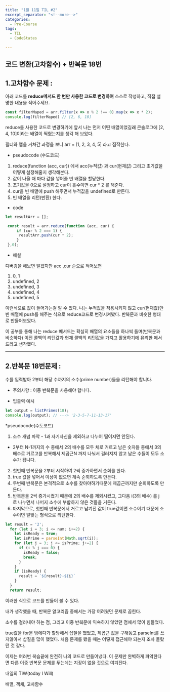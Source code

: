 ```yaml
---
title: "1월 11일 TIL #2"
excerpt_separator: "<!--more-->"
categories:
  - Pre-Course
tags:
  - TIL
  - CodeStates

---
```


## 코드 변환(고차함수) + 반복문 18번

1.고차함수 문제 :
------

아래 코드를 **reduce메서드 한 번만 사용한 코드로 변경하여** 스스로 작성하고, 직접 설명한 내용을 적어주세요.

```javascript
const filterMaped = arr.filter(x => x % 2 !== 0).map(x => x * 2);
console.log(filterMaped) // [2, 6, 10]
```

reduce를 사용한 코드로 변경하기에 앞서 나는 먼저 어떤 배열이었길래 콘솔로그에 [2, 4, 10]이라는 배열이 찍혔는지를 생각 해 보았다.

필터와 맵을 거쳐간 과정을 보니 arr = [1, 2, 3, 4, 5] 라고 짐작한다.


* pseudocode (수도코드)
1. reduce(function (acc, cur)) 에서 acc(누적값) 과 cur(현재값) 그리고 초기값을 어떻게 설정해줄지 생각해본다.
2. 값이 나올 때 마다 값을 넣어줄 빈 배열을 할당한다.
3. 초기값을 0으로 설정하고 cur이 홀수이면 cur * 2 를 해준다.
4. cur을 빈 배열에 push 해주면서 누적값을 undefined로 만든다.
5. 빈 배열을 리턴(반환) 한다.


* code


```javascript
let resultArr = [];

 const result = arr.reduce(function (acc, cur) {  
     if (cur % 2 === 1) {
      resultArr.push(cur * 2);
     }     
 },0);
```

* 해설

디버깅을 해보면 알겠지만 acc ,cur 순으로 적어보면

1. 0, 1
2. undefined, 2
3. undefined, 3
4. undefined, 4
5. undefined, 5

이런식으로 값이 들어가는걸 알 수 있다. 나는 누적값을 적용시키지 않고 cur(현재값)만 빈 배열에 push를 해주는 식으로 reduce코드로 변경시켜봤다. 반복문과 비슷한 형태로 만들어보았다.

이 공부를 통해 나는 reduce 메서드는 확실히 배열의 요소들을 하나씩 돌며(반복문과 비슷하다) 이전 콜백의 리턴값과 현재 콜백의 리턴값을 가지고 활용하기에 유리한 메서드라고 생각했다.


***

2.반복문 18번문제 :
------

수를 입력받아 2부터 해당 수까지의 소수(prime number)들을 리턴해야 합니다.

* 주의사항 : 이중 반복문을 사용해야 합니다.

* 입출력 예시

```javascript
let output = listPrimes(18);
console.log(output); // ---> '2-3-5-7-11-13-17'
```

*pseudocode(수도코드)
1. 소수 개념 파악 - 1과 자기자신을 제외하고 나누어 떨어지면 안된다.
* 2부터 N-1까지의 수 중에서 2의 배수를 모두 체로 거르고 남은 숫자들 중에서 3의 배수로 거르고를 반복해서 제곱근N 까지 나눠서 걸러지지 않고 남은 수들이 모두 소수가 됩니다.
2. 첫번째 반복문을 2부터 시작하여 2씩 증가하면서 순회를 한다.
3. true 값을 넣어서 이상이 없으면 계속 순회하도록 만든다.
4. 두번째 반복문은 본격적으로 소수를 찾아야하기때문에 제곱근까지만 순회하도록 만든다.
5. 반복문을 2씩 증가시켰기 때문에 2의 배수를 제외시켰고, 그다음 i(3의 배수) 를 j 로 나누면서 나머지 소수에 부합하지 않은 것들을 거른다.
6. 마지막으로, 첫번째 반복문에서 거르고 남겨진 값이 true값이면 소수이기 때문에 소수이면 알맞는 형식으로 리턴한다.

```javascript
let result = '2';
  for (let i = 3; i <= num; i+=2) {
    let isReady = true;
    let isPrime = parseInt(Math.sqrt(i));
    for (let j = 3; j <= isPrime; j+=2) {
      if (i % j === 0) {
        isReady = false;
        break;
      }
    }
    if (isReady) {
      result = `${result}-${i}`
    }
  }
  return result;
```

이러한 식으로 코드를 만들어 볼 수 있다.

내가 생각했을 때, 반복문 알고리즘 중에서는 가장 어려웠던 문제로 꼽힌다.

소수를 걸러내야 하는 점, 그리고 이중 반복문에 익숙하지 않았던 점에서 많이 힘들었다.

true값을 for문 밖에다가 할당해서 삽질을 했었고, 제곱근 값을 구해놓고 parseInt를 쓰지않아서 삽질을 많이   했었다. 처음 문제를 봤을 때는 어떻게 접근해야 되는지 조차 몰랐던 것 같다.

이제는 여러번 복습끝에 완전히 나의 코드로 만들어냈다. 이 문제만 완벽하게 파악한다면 다른 이중 반복문 문제를 푸는데는 지장이 없을 것으로 여겨진다.

내일의 TIW(today I Will)

배열, 객체, 고차함수




